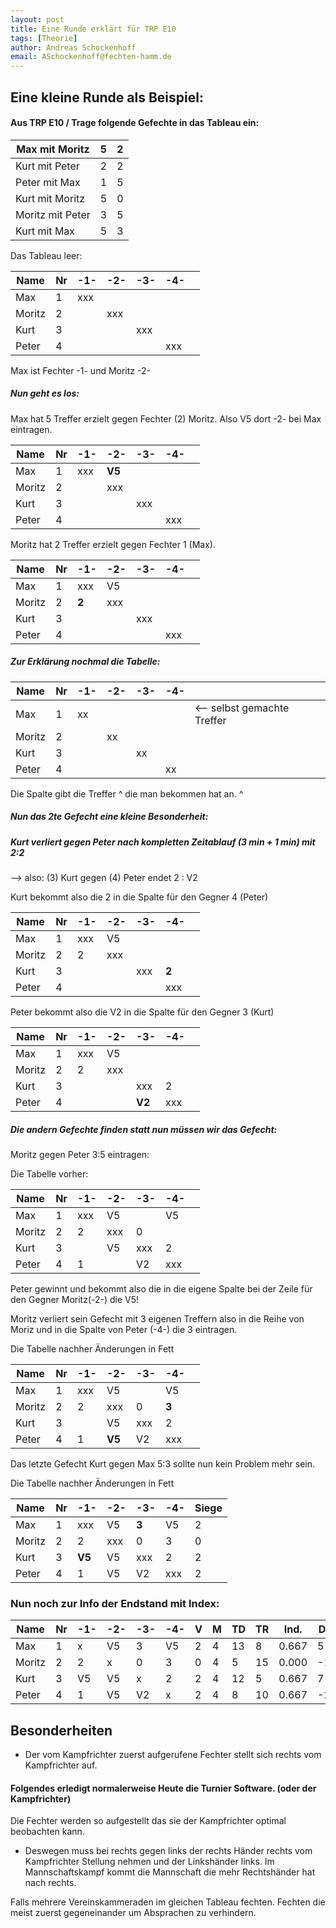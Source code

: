 ```yaml
---
layout: post
title: Eine Runde erklärt für TRP E10
tags: [Theorie]
author: Andreas Schockenhoff
email: ASchockenhoff@fechten-hamm.de
---
```


## Eine kleine Runde als Beispiel:

#### Aus TRP E10 / Trage folgende Gefechte in das Tableau ein:

| Max mit Moritz   | 5    | 2    |
| ---------------- | ---- | ---- |
| Kurt mit Peter   | 2    | 2    |
| Peter mit Max    | 1    | 5    |
| Kurt mit Moritz  | 5    | 0    |
| Moritz mit Peter | 3    | 5    |
| Kurt mit Max     | 5    | 3    |



Das Tableau leer:

| Name   | Nr   | -1-  | -2-  | -3-  | -4-  |      |
| ------ | ---- | ---- | ---- | ---- | ---- | ---- |
| Max    | 1    | xxx  |      |      |      |      |
| Moritz | 2    |      | xxx  |      |      |      |
| Kurt   | 3    |      |      | xxx  |      |      |
| Peter  | 4    |      |      |      | xxx  |      |

Max ist Fechter -1- und Moritz -2- 



##### Nun geht es los:

Max hat 5 Treffer erzielt gegen Fechter (2) Moritz. Also V5 dort -2- bei Max eintragen.   

| Name   | Nr   | -1-  | -2-    | -3-  | -4-  |      |
| ------ | ---- | ---- | ------ | ---- | ---- | ---- |
| Max    | 1    | xxx  | **V5** |      |      |      |
| Moritz | 2    |      | xxx    |      |      |      |
| Kurt   | 3    |      |        | xxx  |      |      |
| Peter  | 4    |      |        |      | xxx  |      |

Moritz hat 2 Treffer erzielt gegen Fechter 1 (Max). 

| Name   | Nr   | -1-   | -2-  | -3-  | -4-  |      |
| ------ | ---- | ----- | ---- | ---- | ---- | ---- |
| Max    | 1    | xxx   | V5   |      |      |      |
| Moritz | 2    | **2** | xxx  |      |      |      |
| Kurt   | 3    |       |      | xxx  |      |      |
| Peter  | 4    |       |      |      | xxx  |      |

##### Zur Erklärung nochmal die Tabelle:

| Name   | Nr   | -1-  | -2-  | -3-  | -4-  |                             |
| ------ | ---- | ---- | ---- | ---- | ---- | --------------------------- |
| Max    | 1    | xx   |      |      |      | <-- selbst gemachte Treffer |
| Moritz | 2    |      | xx   |      |      |                             |
| Kurt   | 3    |      |      | xx   |      |                             |
| Peter  | 4    |      |      |      | xx   |                             |

Die Spalte gibt die Treffer ^ die man bekommen hat an. ^



##### Nun das 2te Gefecht eine kleine Besonderheit: 

##### Kurt verliert gegen Peter nach kompletten Zeitablauf (3 min + 1 min)  mit 2:2

--> also: (3) Kurt gegen (4) Peter endet 2 : V2



Kurt bekommt also die 2 in die Spalte für den Gegner 4 (Peter)

| Name   | Nr   | -1-  | -2-  | -3-  | -4-   |      |
| ------ | ---- | ---- | ---- | ---- | ----- | ---- |
| Max    | 1    | xxx  | V5   |      |       |      |
| Moritz | 2    | 2    | xxx  |      |       |      |
| Kurt   | 3    |      |      | xxx  | **2** |      |
| Peter  | 4    |      |      |      | xxx   |      |



Peter bekommt also die V2 in die Spalte für den Gegner 3 (Kurt)

| Name   | Nr   | -1-  | -2-  | -3-    | -4-  |      |
| ------ | ---- | ---- | ---- | ------ | ---- | ---- |
| Max    | 1    | xxx  | V5   |        |      |      |
| Moritz | 2    | 2    | xxx  |        |      |      |
| Kurt   | 3    |      |      | xxx    | 2    |      |
| Peter  | 4    |      |      | **V2** | xxx  |      |



##### Die andern Gefechte finden statt nun müssen wir das Gefecht:

Moritz gegen Peter 3:5 eintragen: 

Die Tabelle vorher:

| Name   | Nr   | -1-  | -2-  | -3-  | -4-  |      |
| ------ | ---- | ---- | ---- | ---- | ---- | ---- |
| Max    | 1    | xxx  | V5   |      | V5   |      |
| Moritz | 2    | 2    | xxx  | 0    |      |      |
| Kurt   | 3    |      | V5   | xxx  | 2    |      |
| Peter  | 4    | 1    |      | V2   | xxx  |      |

Peter gewinnt und bekommt also die in die eigene Spalte bei der Zeile für den Gegner Moritz(-2-) die V5! 

Moritz verliert sein Gefecht mit 3 eigenen Treffern also in die Reihe von Moriz und in die Spalte von Peter (-4-) die 3 eintragen. 

Die Tabelle nachher Änderungen in Fett

| Name   | Nr   | -1-  | -2-    | -3-  | -4-   |      |
| ------ | ---- | ---- | ------ | ---- | ----- | ---- |
| Max    | 1    | xxx  | V5     |      | V5    |      |
| Moritz | 2    | 2    | xxx    | 0    | **3** |      |
| Kurt   | 3    |      | V5     | xxx  | 2     |      |
| Peter  | 4    | 1    | **V5** | V2   | xxx   |      |

Das letzte Gefecht Kurt gegen Max 5:3 sollte nun kein Problem mehr sein.

Die Tabelle nachher Änderungen in Fett

| Name   | Nr   | -1-    | -2-  | -3-   | -4-  | Siege |
| ------ | ---- | ------ | ---- | ----- | ---- | ----- |
| Max    | 1    | xxx    | V5   | **3** | V5   | 2     |
| Moritz | 2    | 2      | xxx  | 0     | 3    | 0     |
| Kurt   | 3    | **V5** | V5   | xxx   | 2    | 2     |
| Peter  | 4    | 1      | V5   | V2    | xxx  | 2     |



### Nun noch zur Info der Endstand mit Index:

| Name   | Nr   | -1-  | -2-  | -3-  | -4-  | V    | M    | TD   | TR   | Ind.  | Diff |
| ------ | ---- | ---- | ---- | ---- | ---- | ---- | ---- | ---- | ---- | ----- | ---- |
| Max    | 1    | x    | V5   | 3    | V5   | 2    | 4    | 13   | 8    | 0.667 | 5    |
| Moritz | 2    | 2    | x    | 0    | 3    | 0    | 4    | 5    | 15   | 0.000 | -10  |
| Kurt   | 3    | V5   | V5   | x    | 2    | 2    | 4    | 12   | 5    | 0.667 | 7    |
| Peter  | 4    | 1    | V5   | V2   | x    | 2    | 4    | 8    | 10   | 0.667 | -2   |



## Besonderheiten

- Der vom Kampfrichter zuerst aufgerufene Fechter stellt sich rechts vom Kampfrichter auf.



#### Folgendes erledigt normalerweise Heute die Turnier Software. (oder der Kampfrichter)

Die Fechter werden so aufgestellt das sie der Kampfrichter optimal beobachten kann.

* Deswegen muss bei rechts gegen links der rechts Händer rechts vom Kampfrichter Stellung nehmen und der Linkshänder links. Im Mannschaftskampf kommt die Mannschaft die mehr Rechtshänder hat nach rechts.

Falls mehrere Vereinskammeraden im gleichen Tableau fechten. Fechten die meist zuerst gegeneinander um Absprachen zu verhindern.  

